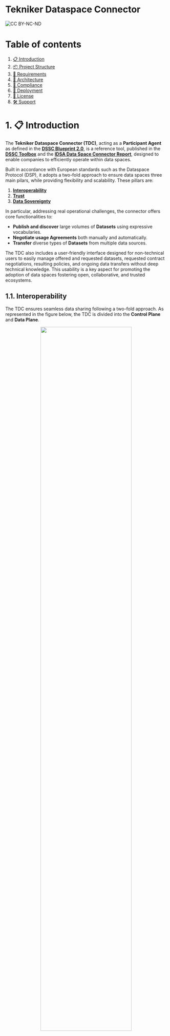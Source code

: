 <h1>Tekniker Dataspace Connector</h3>

![CC BY-NC-ND](./tck/2025-1/pictures/TDC_DSP_TCK_Catalog.png)

# Table of contents
1. [📋 Introduction](#introduction)
2. [📦 Project Structure](#project-structure)
3. [🔧 Requirements](#requirements)
4. [🧱 Architecture](#architecture)
5. [🧩 Compliance](#compliance)
6. [🚀 Deployment](#deployment)
7. [📃 License](#license) 
8. [🛠️ Support](#support)


# 1. 📋 Introduction <a name="introduction"></a>

The **Tekniker Dataspace Connector (TDC)**, acting as a **Participant Agent** as defined in the **[DSSC Blueprint 2.0](https://dssc.eu/space/BVE2/1071251457/)**,  is a reference tool, published in the **[DSSC Toolbox](https://toolbox.dssc.eu/)** and the **[IDSA Data Space Connector Report](https://internationaldataspaces.org/idsa-data-space-connector-report/)**, designed to enable companies to efficiently operate within data spaces. 

Built in accordance with European standards such as the Dataspace Protocol (DSP), it adopts a two-fold approach to ensure data spaces three main pilars, while providing flexibility and scalability. These pillars are:

1. **[Interoperability](#interoperability)**
2. **[Trust](#trust)**
3. **[Data Sovereignty](#soverignty)**

In particular, addressing real operational challenges, the connector offers core functionalities to:

- **Publish and discover** large volumes of **Datasets** using expressive vocabularies. 
- **Negotiate usage Agreements** both manually and automatically. 
- **Transfer** diverse types of **Datasets** from multiple data sources. 

The TDC also includes a user-friendly interface designed for non-technical users to easily manage offered and requested datasets, requested contract negotiations, resulting policies, and ongoing data transfers without deep technical knowledge. This usability is a key aspect for promoting the adoption of data spaces fostering open, collaborative, and trusted ecosystems.

## 1.1. Interoperability <a name="interoperability"></a>
 
The TDC ensures seamless data sharing following a two-fold approach. As represented in the figure below, the TDC is divided into the **Control Plane** and **Data Plane**. 

<div align="center">
  <img src="./pictures/tdc-control-data-planes.jpg" width="75%" />
</div>
<br/>

- **Control Plane**: it manages data transfers by providing the interfaces to publish a Catalog of Datasets, negotiate usage Agreements and access Agreed Datasets. To this end, it implements the  **[Dataspace Protocol 2025-1](https://eclipse-dataspace-protocol-base.github.io/DataspaceProtocol/2025-1/)**, which consists of three diferent protocols:

  - **Catalog Protocol**: it is a set of protocols and schemas to publish a Catalog of Datasets following the widely accepted [Data Vocabulary Catalog (DCAT)](https://www.w3.org/TR/vocab-dcat-3/).
  - **Contract Negotiation Protocol**: it is a set of protocols and schemas to negotiate usage Agreements for specific Datasets within a Catalog.
  - **Transfer Process Protocol**: it is a set of protocols and schemas to access agreed Datasets.

- **Data Plane**: it transfers data from/to different **HTTP APIs** and considering the following Data Types: **Text Plain, JSON, XML, Binary, PDF.**

## 1.2. Trust <a name="trust"></a>

The TDC grants trusted data transactions by supporting the following two **Federated Identity Management** approaches:

- **Centralized Identities**: a central entity in the role of the Identity Provider issues, holds and manages identities. Following this approach, the following standards are supported:
    - **[OpenID Connect](https://auth0.com/docs/authenticate/protocols/openid-connect-protocol)**: built on top of the **OAuth 2.0**, it allows Dataspace Connectors to verify the identity of a target Dataspace Connector and to obtain basic user profile information based on **JSON web tokens (JWTs)**, which can obtained using flows conforming to the OAuth 2.0 specifications. 
- **Decentralized Identities**: a central entity in the role of the Identity Provider issues identities and the Dataspace Connector holds and self-manages them. Following this approach, the followig standards  are supported:  
  - **[Decentralized Claims Protocol](https://projects.eclipse.org/projects/technology.dataspace-dcp)**: it is a set of protocols and schemas based on OpenID4VC to issue and present identities based on **[Verifiable Credentials v2.0](https://www.w3.org/TR/vc-data-model-2.0/)** and **[Decentralized Identifiers v1.0](https://www.w3.org/TR/did-core/)** W3C Specifications. 

## 1.3. Data Sovereignty <a name="soverignty"></a>

The TDC ensures data sovereignty through the implementation of a Policy Engine, which enforces agreed usage policies for specific Datasets during data sharing through the corresponding Data Planes.

# 2. 📦 Project Structure <a name="project-structure"></a>

This repository includes all the files needed to deploy the TDC with Docker:

- `nginx/`: Reverse proxy configuration.
- `pictures/`: Illustrative TDC diagrams.
- `docker-compose.yml`: Orchestration file for Docker containers.
- `tdc.env`: Environment variables file.
- `tck/`: DSP TCK configuration and results.
- `README.md`: This documentation.

# 3. 🔧 Requirements <a name="requirements"></a>

To deploy the TDC make sure your system has the following software installed:

| Software        | Version      | Check Command                 |
|-----------------|--------------|-------------------------------|
| **Git**         | ≥ 2.43.0     | `git --version`               |
| **Docker**      | ≥ 28.0.1     | `docker --version`            |

# 4. 🧱 Architecture <a name="architecture"></a>

The following diagram illustrates the architecture of the TDC and all the Docker containers involved in its deployment:

![TDC Architecture](./pictures/tdc-architecture-diagram.png)

## 🧩 Component Descriptions

  - **Nginx:** Reverse proxy that routes external HTTP/HTTPS traffic to internal services, except for PostgreSQL, which remains inaccessible externally.
  - **TDC UI:** Web-based user tool for administrators to interact with and manage the TDC.
  - **Swagger UI:** Web-based developer tool for testing and exploring the TDC’s REST APIs.
  - **TDC:** Main services responsible for offering and requesting Datasets within a data space, compliant with the Dataspace Protocol.
    - **Metadata Manager:** Manages metadata related to available Datasets.
    - **Dataspace Protocol:** Handles Catalogs, Contract Negotiations, and Transfer Processes
    - **Data Plane:** Transfers data from/to data sources (HTTP APIs) in different formats (text/plain, application/json, application/xml, application/octet-stream and application/pdf) following a PULL and PUSH approach (HTTP APIs).
  - **PostgreSQL:** Relational database used by the TDC to manage dataset metadata.
  - **PgAdmin:** Web-based developer tool for monitoring and managing the PostgreSQL database.
  - **Dozzle:** Web-based developer tool to monitor in real-time all running Docker containers.

## 5. 🧩 Compliance <a name="compliance"></a>

The **TDC** has successfully passed validation for the following protocols:

 - **5.1 Dataspace Protocol**

 ### 5.1 Dataspace Protocol

- **Version Tested:** [DSP 2025-1](https://eclipse-dataspace-protocol-base.github.io/DataspaceProtocol/2025-1/)
- **Validation Mechanism:** [DSP TCK 1.0.0-RC5](https://github.com/eclipse-dataspacetck/dsp-tck/releases/tag/v1.0.0-RC5)
- **Validation Status:** ✅ Passed 65/65 tests
- **Configuration:** `/tck/2025-1/configuration/`  
- **Results:** `/tck/2025-1/logs/`  

As a result, the TDC correctly implements the DSP requirements defined by the **Eclipse Dataspace Working Group**, guaranteeing compliance and interoperability with other compliant connectors.

# 6. 🚀 Deployment <a name="deployment"></a>

This section explains how to configure and deploy the TDC using Docker. It is divided into the following parts:

  - **6.1 🐳 Docker Images:** Where to find and how to pull the Docker images used in the deployment.
  - **6.2 🔧 Configuration:** Files and parameters that need to be customized before deploying.
  - **6.3 🚀 Deployment Steps:** Commands to start the Docker containers.
  - **6.4 🌐 Accessing Services:** Paths to each service available after deployment.

## 6.1  🐳 Docker Images

Most of the Docker images used in the deployment are publicly available and will be automatically downloaded when running `docker compose`, but not all of them.

For clarity and reproducibility, the specific versions of the public and privates images used are listed below:

### Public Images

| Image | Version |
|-------|---------|
| `nginx` | `1.29.0` |
| `swaggerapi/swagger-ui` | `v5.28.1` |
| `dpage/pgadmin4` | `9.7.0` |
| `amir20/dozzle` | `v8.13.11` |

### Private Images

The following images are hosted in Tekniker’s private Azure Docker registry and require authentication:

| Image | Version |
|-------|---------|
| `dockerhubsii.azurecr.io/tekniker-dataspace-connector` | `1.2.3` |
| `dockerhubsii.azurecr.io/tekniker-dataspace-connector-postgresql` | `1.1.0` |
| `dockerhubsii.azurecr.io/tekniker-dataspace-connector-ui` | `1.2.2` |


To access these private images, execute the following command:

```bash
docker login -u dockerhubsiiuser -p <PASSWORD_PROVIDED_UPON_REQUEST> dockerhubsii.azurecr.io
```

Contact [Gonzalo Gil](mailto:ggil@tekniker.es) for the password.

### 💡 TIP

If your virtual machine requires `sudo` to execute `docker compose` commands, make sure to also run the `docker login` command with `sudo`.

Failing to do so may result in an **Unauthorized** error when pulling images from a registry.

## 6.2 🔧 Configuration

This section describes the main configuration steps for deploying the TDC environment. 

---
### 1️⃣ TLS

To enable TLS, perform the following steps:

1. Create a folder named `/certs` to store the certificate and key files.

2. Place your certificate and key files on PEM and KEY format into the `/certs` folder.

3. Uncomment and update the following lines in your `docker-compose.yml` file to map your certificate files to the nginx service:

```yaml
- ./certs/**<your_cert>.pem**:/etc/nginx/cert.pem # <-- Replace with the certificate file name
- ./certs/**<your_key>.key**:/etc/nginx/key.key # <-- Replace with the key file name
```

4. Update the following line in your `docker-compose.yml` file to expose the `nginx` service on the default HTTPS port (443):

```yaml
ports:
      - "443:443" #Nginx Endpoint
```

5. Uncomment and update the following lines in your `nginx/default.conf` file to publish the `nginx` on the corresponding server through TLS with your certificate files:

```yaml
server {
        listen 443 ssl;
        server_name **DNS_SERVER**; # <-- Replace with the domain name 

        ssl_certificate     /etc/nginx/cert.pem;
        ssl_certificate_key /etc/nginx/key.key;
...
```
### 2️⃣ Environment Variables

The deployment of the different services that compose the TDC can be configured through an environment file that is located [here](tdc.env) as follows:

#### 🎨 Tekniker Dataspace Connector UI 

| Name                          | Description                                              | Example Value                                        |
|-------------------------------|----------------------------------------------------------|------------------------------------------------------|
| REACT_APP_MANAGEMENT_BASE_URL | URL where the TDC Metadata Manager backend is available  | http://localhost                                     |
| REACT_APP_DATA_PLANE_BASE_URL | URL where the TDC Data Plane backend is available        | http://localhost                                     |

#### ⚙️ Tekniker Dataspace Connector 

| Name                         | Description                                                                    | Example Value    |
|------------------------------|--------------------------------------------------------------------------------|------------------|
| PARTICIPANT_ID               | ID of the Data Space Participant                                               | tdc              |
| HOSTNAME                     | Domain Name or IP where the TDC backend is deployed                            | localhost        |
| BASE_PATH                    | Base path where the TDC backend will be available                              |    /              |          
| METADATA_MANAGER_PROTOCOL    | Communication protocol on which the Metadata Manager backend is available      | http             |
| METADATA_MANAGER_HOSTNAME    | Domain name or IP where the Metadata Manager backend is available              | {{HOSTNAME}}     |
| METADATA_MANAGER_PORT        | Port where the Metadata Manager backend is exposed                             | 80               |
| DATASPACE_PROTOCOL_PROTOCOL  | Communication protocol on which the Dataspace Protocol backend is available    | http             |
| DATASPACE_PROTOCOL_HOSTNAME  | Domain name or IP where the Dataspace Protocol backend is available            | {{HOSTNAME}}     | 
| DATASPACE_PROTOCOL_PORT      | Port where the Dataspace Protocol backend is exposed                           | 80               |
| DATA_PLANE_PROTOCOL          | Communication protocol on which the Data Plane backend is available            | http             |
| DATA_PLANE_PROTOCOL_HOSTNAME | Domain name or IP where the Data Plane backend is available                    | {{HOSTNAME}}     |  
| DATA_PLANE_PROTOCOL_PORT     | Port where the Data Plane backend is exposed                                   | 80               |

#### 📖 Swagger UI

| Name                         | Description                                                      | Example Value                                        |
|------------------------------|------------------------------------------------------------------|------------------------------------------------------|
| BASE_URL                     | Base path where the Swagger UI frontend will be available        | /tdc/swagger-ui                                      |
| URLS                         | List of OpenAPI specification URLs that will be loaded in the UI | '[{"url": "http://localhost/api/management/v1/openapi.json",<br> "name": "Metadata Manager" },<br>{ "url": "http://localhost/api/dsp/v1/openapi.json", "name": "Dataspace Protocol" },<br>{ "url": "http://localhost/api/data-plane/v1/openapi.json", "name": "Data Plane" }]'|

#### 🗄️ PostgreSQL

| Name                         | Description                                                                | Example Value                                        |
|------------------------------|----------------------------------------------------------------------------|------------------------------------------------------|
| POSTGRES_IP                  | Domain name or IP where the PostgreSQL database  is available              | tdc-postgresql                                       |
| POSTGRES_PORT                | Port where the PostgreSQL database  is exposed                             | 5432                                                 |
| POSTGRES_DATABASE            | Database within the PostgreSQL server where the TDC metadata is maintained | connector                                            |
| POSTGRES_USER                | User to access to the PostgreSQL Database                                  | connector                                            |
| POSTGRES_PASSWORD            | Password to access to the PostgreSQL Database                              | password                                             |

#### 🖥️ 🗄️ PgAdmin

| Name                         | Description                                                                | Example Value                                        |
|------------------------------|----------------------------------------------------------------------------|------------------------------------------------------|
| PGADMIN_DEFAULT_EMAIL        | Email address of the administrator user to access the PgAdmin interface    | admin@tekniker.es                                    |
| PGADMIN_DEFAULT_PASSWORD     | Password for the PgAdmin administrator user                                | admin123                                             |
| SCRIPT_NAME                  | Base path where the PgAdmin frontend will be available                     | /tdc/pgadmin                                         |

#### 📈 Dozzle

| Name                         | Description                                                                | Example Value                                        |
|------------------------------|----------------------------------------------------------------------------|------------------------------------------------------|
| DOZZLE_BASE                  | Base path where the Dozzle frontend will be available                  | /tdc/dozzle                                              |

## 6.3 🚀 Deployment Steps

Once configured, to deploy the TDC, the ```tdc-network``` must be created. To do so:

```
docker network create tdc-network
```

Then, to deploy de TDC:

```
docker compose up -d
```

To verify that the services are up and running, you can check the status of your containers with:
```
docker ps
```

### 💡 TIP

Be sure that the `tdc/pgadmin` folder has full permissions.  If not, execute the command:

```bash
chmod 777 pgadmin
```

## 6.4 🌐 Accessing Services 

Once the services are up and running, they will be available at the following endpoints:

| Service               | Endpoint                                      |
|-----------------------|-----------------------------------------------|
| TDC UI                | `<protocol>://<hostname>:<port>/tdc/ui`     |
| TDC                   | - Metadata Manager: `<protocol>://<hostname>:<port>/api/management/v1`<br>- Dataspace Protocol: `<protocol>://<hostname>:<port>/api/dsp/v1`<br>- Data Plane: `<protocol>://<hostname>:<port>/api/data-plane/v1` |
| TDC Swagger UI        | `<protocol>://<hostname>:<port>/tdc/swagger-ui`   | 
| PgAdmin               | `<protocol>://<hostname>:<port>/tdc/pgadmin`      | 
| Dozzle                | `<protocol>://<hostname>:<port>/tdc/dozzle`       | 

Replace the following parameters:
  - `<protocol>` with the actual protocol of your server.
  - `<hostname>` with the actual host name or IP of your server.
  - `<port>` with the actual port of your server.

## 7. 📃 License  <a name="license"></a>

![CC BY-NC-ND](./pictures/by-nc-nd.png)

This license allows reusers to copy and distribute the material in any medium or format **in unadapted form only**, for **noncommercial purposes only**, and only as long as **attribution is given to the creator**. 

The **CC BY-NC-ND** license includes the following elements:

- **BY**: Credit must be given to the creator.
- **NC**: Only noncommercial uses of the work are permitted.
- **ND**: No derivatives or adaptations of the work are allowed.

## 8. 🛠️ Support  <a name="support"></a>

If you have any business questions, encounter technical issues, or need assistance, please don't hesitate to reach out.

### 👥 Business Questions

- [Aitor Arnaiz](mailto:aarnaiz@tekniker.es): Intelligent Information Systems Unit Lead 
- [Gonzalo Gil](mailto:ggil@tekniker.es): Data Spaces Team Lead  
- [Francisco Javier Diez](mailto:francisco.diez@tekniker.es): Infrastructures Team Lead 

### 👥 Technical Issues or Assistance 

- [Gonzalo Gil](mailto:ggil@tekniker.es):  Data Spaces Team Lead
- [Nacho Lazaro](mailto:ignacio.lazaro@tekniker.es): Backend Developer
- [Iker Narbaiza](mailto:iker.narbaiza@tekniker.es): Backend Developer 
- [Maite Fernandez](mailto:maite.fernandez@tekniker.es): Frontend Developer


